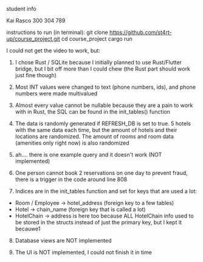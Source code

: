student info

Kai Rasco
300 304 789

instructions to run (in terminal):
git clone https://github.com/st4rt-up/course_project.git
cd course_project
cargo run


I could not get the video to work, but:

1. I chose Rust / SQLite because I initially planned to use Rust/Flutter bridge, but I bit off more than I could chew (the Rust part should work just fine though)

2. Most INT values were changed to text (phone numbers, ids), and phone numbers were made multivalued

3. Almost every value cannot be nullable because they are a pain to work with in Rust, the SQL can be found in the init_tables() function

4. The data is randomly generated if REFRESH_DB is set to true. 5 hotels with the same data each time, but the amount of hotels and their locations are randomized. The amount of rooms and room data (amenities only right now) is also randomized

5. ah.... there is one example query and it doesn't work (NOT implemented)

6. One person cannot book 2 reservations on one day to prevent fraud, there is a trigger in the code around line 808

7. Indices are in the init_tables function and set for keys that are used a lot:
- Room / Employee -> hotel_address (foreign key to a few tables)
- Hotel -> chain_name (foreign key that is called a lot)
- HotelChain -> address is here too because ALL HotelChain info used to be stored in the structs instead of just the primary key, but I kept it becauwe1


8. Database views are NOT implemented


9. The UI is NOT implemented, I could not finish it in time